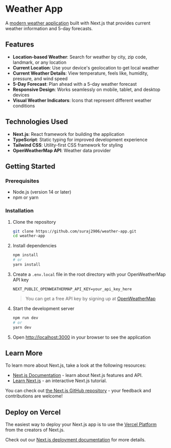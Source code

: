 # Weather App

A [modern weather application](https://weather-app-indol-delta-12.vercel.app/) built with Next.js that provides current weather information and 5-day forecasts.

## Features

- **Location-based Weather**: Search for weather by city, zip code, landmark, or any location
- **Current Location**: Use your device's geolocation to get local weather
- **Current Weather Details**: View temperature, feels like, humidity, pressure, and wind speed
- **5-Day Forecast**: Plan ahead with a 5-day weather forecast
- **Responsive Design**: Works seamlessly on mobile, tablet, and desktop devices
- **Visual Weather Indicators**: Icons that represent different weather conditions

## Technologies Used

- **Next.js**: React framework for building the application
- **TypeScript**: Static typing for improved development experience
- **Tailwind CSS**: Utility-first CSS framework for styling
- **OpenWeatherMap API**: Weather data provider

## Getting Started

### Prerequisites

- Node.js (version 14 or later)
- npm or yarn

### Installation

1. Clone the repository
   ```bash
   git clone https://github.com/suraj2906/weather-app.git
   cd weather-app
   ```

2. Install dependencies
   ```bash
   npm install
   # or
   yarn install
   ```

3. Create a `.env.local` file in the root directory with your OpenWeatherMap API key
   ```
   NEXT_PUBLIC_OPENWEATHERMAP_API_KEY=your_api_key_here
   ```

   > You can get a free API key by signing up at [OpenWeatherMap](https://openweathermap.org/api)

4. Start the development server
   ```bash
   npm run dev
   # or
   yarn dev
   ```

5. Open [http://localhost:3000](http://localhost:3000) in your browser to see the application


## Learn More

To learn more about Next.js, take a look at the following resources:

- [Next.js Documentation](https://nextjs.org/docs) - learn about Next.js features and API.
- [Learn Next.js](https://nextjs.org/learn) - an interactive Next.js tutorial.

You can check out [the Next.js GitHub repository](https://github.com/vercel/next.js) - your feedback and contributions are welcome!

## Deploy on Vercel

The easiest way to deploy your Next.js app is to use the [Vercel Platform](https://vercel.com/new?utm_medium=default-template&filter=next.js&utm_source=create-next-app&utm_campaign=create-next-app-readme) from the creators of Next.js.

Check out our [Next.js deployment documentation](https://nextjs.org/docs/app/building-your-application/deploying) for more details.
